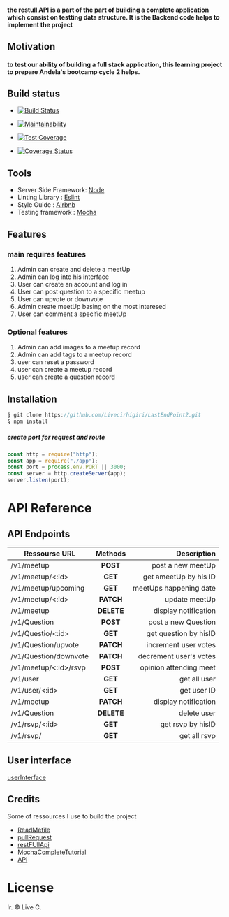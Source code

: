 #### the restull API is a part of the part of building a complete application which consist on testting data structure. It is the Backend code helps to implement the project

## Motivation

#### to test our ability of building a full stack application, this learning project to prepare Andela's bootcamp cycle 2 helps.

## Build status

- [![Build Status](https://travis-ci.com/Livecirhigiri/LastEndPoint2.svg?branch=master)](https://travis-ci.com/Livecirhigiri/LastEndPoint2)

- [![Maintainability](https://api.codeclimate.com/v1/badges/0343bd4b6fdcdb068991/maintainability)](https://codeclimate.com/github/Livecirhigiri/LastEndPoint2/maintainability)

- [![Test Coverage](https://api.codeclimate.com/v1/badges/0343bd4b6fdcdb068991/test_coverage)](https://codeclimate.com/github/Livecirhigiri/LastEndPoint2/test_coverage)

- [![Coverage Status](https://coveralls.io/repos/github/Livecirhigiri/LastEndPoint2/badge.svg?branch=Develop)](https://coveralls.io/github/Livecirhigiri/LastEndPoint2?branch=Develop)

## Tools

- Server Side Framework: [Node](https://nodejs.org/en/)
- Linting Library : [Eslint](https://eslint.org/)
- Style Guide : [Airbnb](https://github.com/airbnb/javascript)
- Testing framework : [Mocha](https://mochajs.org/)

## Features

### main requires features

1. Admin can create and delete a meetUp
2. Admin can log into his interface
3. User can create an account and log in
4. User can post question to a specific meetup
5. User can upvote or downvote
6. Admin create meetUp basing on the most interesed
7. User can comment a specific meetUp

### Optional features

1. Admin can add images to a meetup record
2. Admin can add tags to a meetup record
3. user can reset a password
4. user can create a meetup record
5. user can create a question record

## Installation

```javascript
§ git clone https://github.com/Livecirhigiri/LastEndPoint2.git
§ npm install
```

##### create port for request and route

```javascript
const http = require("http");
const app = require("./app");
const port = process.env.PORT || 3000;
const server = http.createServer(app);
server.listen(port);
```

# API Reference

## API Endpoints

| Ressourse URL         |  Methods   |            Description |
| --------------------- | :--------: | ---------------------: |
| /v1/meetup            |  **POST**  |      post a new meetUp |
| /v1/meetup/<:id>      |  **GET**   |  get ameetUp by his ID |
| /v1/meetup/upcoming   |  **GET**   | meetUps happening date |
| /v1/meetup/<:id>      | **PATCH**  |          update meetUp |
| /v1/meetup            | **DELETE** |   display notification |
| /v1/Question          |  **POST**  |    post a new Question |
| /v1/Questio/<:id>     |  **GET**   |  get question by hisID |
| /v1/Question/upvote   | **PATCH**  |   increment user votes |
| /v1/Question/downvote | **PATCH**  | decrement user's votes |
| /v1/meetup/<:id>/rsvp |  **POST**  | opinion attending meet |
| /v1/user              |  **GET**   |           get all user |
| /v1/user/<:id>        |  **GET**   |            get user ID |
| /v1/meetup            | **PATCH**  |   display notification |
| /v1/Question          | **DELETE** |            delete user |
| /v1/rsvp/<:id>        |  **GET**   |      get rsvp by hisID |
| /v1/rsvp/             |  **GET**   |           get all rsvp |

## User interface

[userInterface](https://livecirhigiri.github.io/AndelaChallenge1/)

## Credits

Some of ressources I use to build the project

- [ReadMefile](https://github.com/adam-p/markdown-here/wiki/Markdown-Cheatsheet#headers)
- [pullRequest](https://www.youtube.com/watch?v=OxHkvEWIL7U)
- [restFUllApi](https://www.youtube.com/watch?v=0M2S_7-Tcsc)
- [MochaCompleteTutorial](https://www.youtube.com/watch?v=0M2S_7-Tcsc)
- [APi](https://www.youtube.com/watch?v=pKd0Rpw7O48)

# License

Ir. © Live C.
